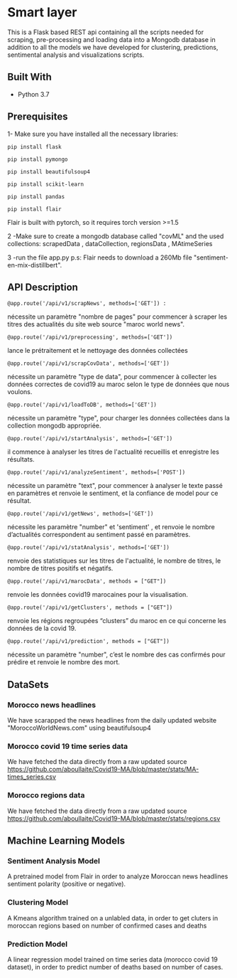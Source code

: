 # Smart layer
This is a Flask based REST api containing all the scripts needed for scraping, pre-processing and loading data into a Mongodb database in addition to all the models we have developed for clustering, predictions, sentimental analysis and visualizations scripts.

## Built With
* Python 3.7  

## Prerequisites
1- Make sure you have installed all the necessary libraries:
```
pip install flask
```
```
pip install pymongo
```
```
pip install beautifulsoup4
```
```
pip install scikit-learn
```
```
pip install pandas
```
```
pip install flair 
```

Flair is built with pytorch, so it requires torch version >=1.5

2 -Make sure to create a mongodb database called "covML" and the used collections:
scrapedData , dataCollection, regionsData , MAtimeSeries

3 -run the file app.py 
p.s: Flair needs to download a 260Mb file "sentiment-en-mix-distillbert".

## API Description 
```
@app.route('/api/v1/scrapNews', methods=['GET']) :
```
nécessite un paramètre "nombre de pages" pour commencer à scraper les titres
des actualités du site web source "maroc world news".
```
@app.route('/api/v1/preprocessing', methods=['GET'])
```
lance le prétraitement et le nettoyage des données collectées
```
@app.route('/api/v1/scrapCovData', methods=['GET'])
```
nécessite un paramètre "type de data", pour commencer à collecter les données
correctes de covid19 au maroc selon le type de données que nous voulons.
```
@app.route('/api/v1/loadToDB', methods=['GET'])
```
nécessite un paramètre "type", pour charger les données collectées dans la
collection mongodb appropriée.

```
@app.route('/api/v1/startAnalysis', methods=['GET'])
```
il commence à analyser les titres de l'actualité recueillis et enregistre les résultats.
```
@app.route('/api/v1/analyzeSentiment', methods=['POST'])
```
nécessite un paramètre "text", pour commencer à analyser le texte passé en
paramètres et renvoie le sentiment, et la confiance de model pour ce résultat.
```
@app.route('/api/v1/getNews', methods=['GET'])
```
nécessite les paramètre "number" et 'sentiment' , et renvoie le nombre d’actualités
correspondent au sentiment passé en paramètres.
```
@app.route('/api/v1/statAnalysis', methods=['GET'])
```
renvoie des statistiques sur les titres de l'actualité, le nombre de titres, le nombre
de titres positifs et négatifs.
```
@app.route('/api/v1/marocData', methods = ["GET"])
```
renvoie les données covid19 marocaines pour la visualisation.
```
@app.route('/api/v1/getClusters', methods = ["GET"])
```
renvoie les régions regroupées “clusters” du maroc en ce qui concerne les données
de la covid 19.
```
@app.route('/api/v1/prediction', methods = ["GET"])
```
nécessite un paramètre "number", c’est le nombre des cas confirmés pour prédire
et renvoie le nombre des mort.

## DataSets
### Morocco news headlines 
We have scarapped the news headlines from the daily updated website "MoroccoWorldNews.com" using beautifulsoup4
### Morocco covid 19 time series data  
We have fetched the data directly from a raw updated source </br>
https://github.com/aboullaite/Covid19-MA/blob/master/stats/MA-times_series.csv 
### Morocco regions data
We have fetched the data directly from a raw updated source </br>
https://github.com/aboullaite/Covid19-MA/blob/master/stats/regions.csv

## Machine Learning Models
### Sentiment Analysis Model
A pretrained model from Flair in order to analyze Moroccan news headlines sentiment polarity (positive or negative).
### Clustering Model
A Kmeans algorithm trained on a unlabled data, in order to get cluters in moroccan regions based on number of confirmed cases and deaths
### Prediction Model
A linear regression model trained on time series data (morocco covid 19 dataset), in order to predict number of deaths based on number of cases.


